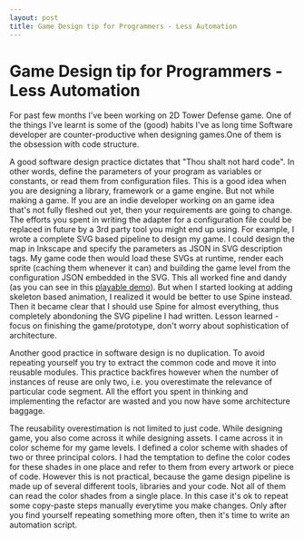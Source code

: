 ```yaml
---
layout: post
title: Game Design tip for Programmers - Less Automation
---
```


Game Design tip for Programmers - Less Automation
===

For past few months I've been working on 2D Tower Defense game. One of the things I've learnt is some of the (good) habits I've as long time Software developer are counter-productive when designing games.One of them is the obsession with code structure.

A good software design practice dictates that "Thou shalt not hard code". In other words, define the parameters of your program as variables or constants, or read them from configuration files. This is a good idea when you are designing a library, framework or a game engine. But not while making a game. If you are an indie developer working on an game idea that's not fully fleshed out yet, then your requirements are going to change. The efforts you spent in writing the adapter for a configuration file could be replaced in future by a 3rd party tool you might end up using. For example, I wrote a complete SVG based pipeline to design my game. I could design the map in Inkscape and specify the parameters as JSON in SVG description tags. My game code then would load these SVGs at runtime, render each sprite (caching them whenever it can) and building the game level from the configuration JSON embedded in the SVG. This all worked fine and dandy (as you can see in this [playable demo](http://jayesh.me/pixicraft/demo1.html)). But when I started looking at adding skeleton based animation, I realized it would be better to use Spine instead. Then it became clear that I should use Spine for almost everything, thus completely abondoning the SVG pipeline I had written. Lesson learned - focus on finishing the game/prototype, don't worry about sophistication of architecture.

Another good practice in software design is no duplication. To avoid repeating yourself you try to extract the common code and move it into reusable modules. This practice backfires however when the number of instances of reuse are only two, i.e. you overestimate the relevance of particular code segment. All the effort you spent in thinking and implementing the refactor are wasted and you now have some architecture baggage.

The reusability overestimation is not limited to just code. While designing game, you also come across it while designing assets. I came across it in color scheme for my game levels. I defined a color scheme with shades of two or three principal colors. I had the temptation to define the color codes for these shades in one place and refer to them from every artwork or piece of code. However this is not practical, because the game design pipeline is made up of several different tools, libraries and your code. Not all of them can read the color shades from a single place. In this case it's ok to repeat some copy-paste steps manually everytime you make changes. Only after you find yourself repeating something more often, then it's time to write an automation script.
